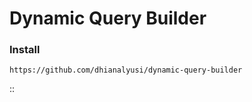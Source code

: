 # Dynamic Query Builder

### Install

```
https://github.com/dhianalyusi/dynamic-query-builder
```
::